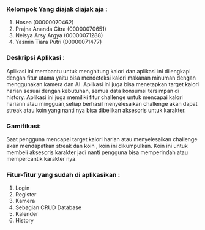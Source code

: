 ### Kelompok Yang diajak diajak aja :
1. Hosea (00000070462)
2. Prajna Ananda Citra (00000070651)
3. Neisya Arsy Argya (00000071288)
4. Yasmin Tiara Putri (00000071477)

### Deskripsi Aplikasi :
Aplikasi ini membantu untuk menghitung kalori dan aplikasi ini dilengkapi dengan fitur utama yaitu bisa mendeteksi kalori makanan minuman dengan menggunakan kamera dan AI.
Aplikasi ini juga bisa menetapkan target kalori harian sesuai dengan kebutuhan, semua data konsumsi tersimpan di history. Aplikasi ini juga memiliki fitur challenge 
untuk mencapai kalori hariann atau mingguan,setiap berhasil menyelesaikan challenge akan dapat streak atau koin yang nanti nya bisa dibelikan aksesoris untuk karakter.

### Gamifikasi:
Saat pengguna mencapai target kalori harian atau menyelesaikan challenge akan mendapatkan streak dan koin , koin ini dikumpulkan. Koin ini untuk membeli aksesoris karakter jadi nanti pengguna bisa memperindah atau mempercantik karakter nya. 

### Fitur-fitur yang sudah di aplikasikan :
1. Login
2. Register
3. Kamera
4. Sebagian CRUD Database
5. Kalender
6. History
   
